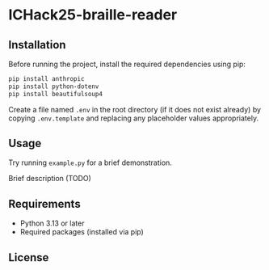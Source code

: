 # ICHack25-braille-reader

## Installation

Before running the project, install the required dependencies using pip:

```sh
pip install anthropic 
pip install python-dotenv 
pip install beautifulsoup4
```

Create a file named `.env` in the root directory (if it does not exist already) by copying `.env.template` and replacing any placeholder values appropriately.

## Usage

Try running `example.py` for a brief demonstration.

Brief description (TODO)


## Requirements
- Python 3.13 or later
- Required packages (installed via pip)

## License
